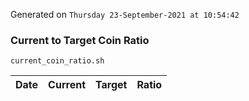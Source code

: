 Generated on `Thursday 23-September-2021 at 10:54:42`

### Current to Target Coin Ratio
`current_coin_ratio.sh`

Date|Current|Target|Ratio
---|---|---|---
